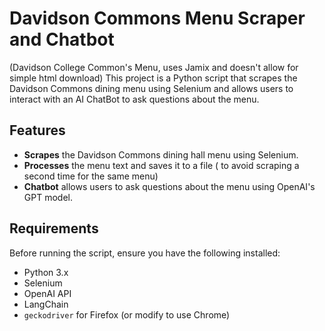 # Davidson Commons Menu Scraper and Chatbot

(Davidson College Common's Menu, uses Jamix and doesn't allow for simple html download)
This project is a Python script that scrapes the Davidson Commons dining menu using Selenium and allows users to interact with an AI ChatBot to ask questions about the menu.

## Features
- **Scrapes** the Davidson Commons dining hall menu using Selenium.
- **Processes** the menu text and saves it to a file ( to avoid scraping a second time for the same menu)
- **Chatbot** allows users to ask questions about the menu using OpenAI's GPT model.

## Requirements
Before running the script, ensure you have the following installed:
- Python 3.x
- Selenium
- OpenAI API
- LangChain
- `geckodriver` for Firefox (or modify to use Chrome)
